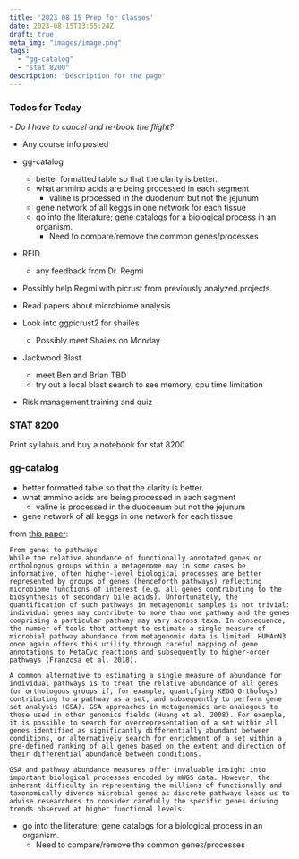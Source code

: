 ```yaml
---
title: '2023 08 15 Prep for Classes'
date: 2023-08-15T13:55:24Z
draft: true
meta_img: "images/image.png"
tags:
  - "gg-catalog"
  - "stat 8200"
description: "Description for the page"
---
```


### Todos for Today

*- Do I have to cancel and re-book the flight?*

- Any course info posted

- gg-catalog
  - better formatted table so that the clarity is better.
  - what ammino acids are being processed in each segment
    - valine is processed in the duodenum but not the jejunum
  - gene network of all keggs in one network for each tissue
  - go into the literature; gene catalogs for a biological process in an organism.
      - Need to compare/remove the common genes/processes 
      
- RFID
  - any feedback from Dr. Regmi
 
 
- Possibly help Regmi with picrust from previously analyzed projects. 
 
- Read papers about microbiome analysis

- Look into ggpicrust2 for shailes
  - Possibly meet Shailes on Monday
  
- Jackwood Blast
  - meet Ben and Brian TBD
  - try out a local blast search to see memory, cpu time limitation
  
- Risk management training and quiz

### STAT 8200

Print syllabus and buy a notebook for stat 8200

### gg-catalog

  - better formatted table so that the clarity is better.
  - what ammino acids are being processed in each segment
    - valine is processed in the duodenum but not the jejunum
  - gene network of all keggs in one network for each tissue
  
  from [this paper](https://www.ncbi.nlm.nih.gov/pmc/articles/PMC8295064/):
    
    
    From genes to pathways
    While the relative abundance of functionally annotated genes or orthologous groups within a metagenome may in some cases be informative, often higher-level biological processes are better represented by groups of genes (henceforth pathways) reflecting microbiome functions of interest (e.g. all genes contributing to the biosynthesis of secondary bile acids). Unfortunately, the quantification of such pathways in metagenomic samples is not trivial: individual genes may contribute to more than one pathway and the genes comprising a particular pathway may vary across taxa. In consequence, the number of tools that attempt to estimate a single measure of microbial pathway abundance from metagenomic data is limited. HUMAnN3 once again offers this utility through careful mapping of gene annotations to MetaCyc reactions and subsequently to higher-order pathways (Franzosa et al. 2018).
    
    A common alternative to estimating a single measure of abundance for individual pathways is to treat the relative abundance of all genes (or orthologous groups if, for example, quantifying KEGG Orthologs) contributing to a pathway as a set, and subsequently to perform gene set analysis (GSA). GSA approaches in metagenomics are analogous to those used in other genomics fields (Huang et al. 2008). For example, it is possible to search for overrepresentation of a set within all genes identified as significantly differentially abundant between conditions, or alternatively search for enrichment of a set within a pre-defined ranking of all genes based on the extent and direction of their differential abundance between conditions.
    
    GSA and pathway abundance measures offer invaluable insight into important biological processes encoded by mWGS data. However, the inherent difficulty in representing the millions of functionally and taxonomically diverse microbial genes as discrete pathways leads us to advise researchers to consider carefully the specific genes driving trends observed at higher functional levels.
    
    
  - go into the literature; gene catalogs for a biological process in an organism.
      - Need to compare/remove the common genes/processes 